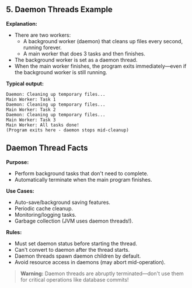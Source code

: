 ## 5. Daemon Threads Example

**Explanation:**

- There are two workers:
    - A background worker (daemon) that cleans up files every second, running forever.
    - A main worker that does 3 tasks and then finishes.
- The background worker is set as a daemon thread.
- When the main worker finishes, the program exits immediately—even if the background worker is still running.

**Typical output:**
```
Daemon: Cleaning up temporary files...
Main Worker: Task 1
Daemon: Cleaning up temporary files...
Main Worker: Task 2
Daemon: Cleaning up temporary files...
Main Worker: Task 3
Main Worker: All tasks done!
(Program exits here - daemon stops mid-cleanup)
```

## Daemon Thread Facts

**Purpose:**
- Perform background tasks that don't need to complete.
- Automatically terminate when the main program finishes.

**Use Cases:**
- Auto-save/background saving features.
- Periodic cache cleanup.
- Monitoring/logging tasks.
- Garbage collection (JVM uses daemon threads!).

**Rules:**
- Must set daemon status before starting the thread.
- Can't convert to daemon after the thread starts.
- Daemon threads spawn daemon children by default.
- Avoid resource access in daemons (may abort mid-operation).

> **Warning:** Daemon threads are abruptly terminated—don't use them for critical operations like database commits!